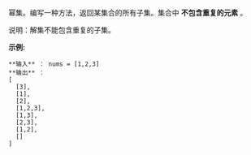 幂集。编写一种方法，返回某集合的所有子集。集合中 **不包含重复的元素** 。

说明：解集不能包含重复的子集。

**示例:**

    
    
    **输入** ： nums = [1,2,3]
    **输出** ：
    [
      [3],
      [1],
      [2],
      [1,2,3],
      [1,3],
      [2,3],
      [1,2],
      []
    ]
    

